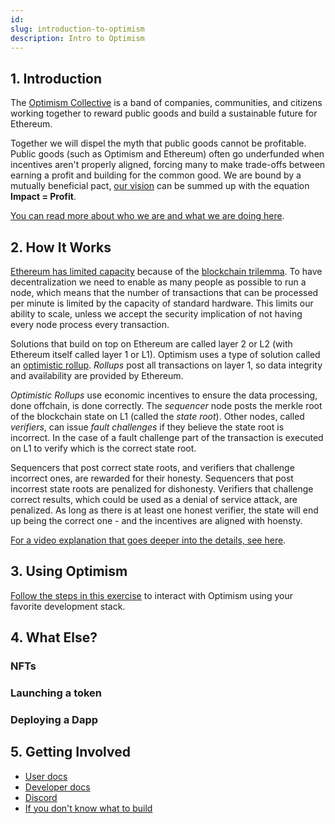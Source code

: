 ```yaml
---
id: 
slug: introduction-to-optimism
description: Intro to Optimism
---
```



<Section name="1. Introduction" description="Introduction to Optimism">

## 1. Introduction
  
The [Optimism Collective](https://app.optimism.io/announcement) is a band of companies, communities, and citizens working together to reward public goods and build a sustainable future for Ethereum.

Together we will dispel the myth that public goods cannot be profitable. Public goods (such as Optimism and Ethereum) often go underfunded when incentives aren't properly aligned, forcing many to make trade-offs between earning a profit and building for the common good. We are bound by a mutually beneficial pact, [our vision](https://www.optimism.io/vision) can be summed up with the equation **Impact = Profit**.

[You can read more about who we are and what we are doing here](http://localhost:8080/docs/governance/#how-can-we-achieve-this).
  
</Section>

<Section name="2. How It Works" description="What are optimistic rollups, and how Optimism offers Ethereum-level security at a fraction of the cost">
  
## 2. How It Works
  
[Ethereum has limited capacity](https://ethereum.org/en/layer-2/) because of the [blockchain trilemma](https://medium.com/certik/the-blockchain-trilemma-decentralized-scalable-and-secure-e9d8c41a87b3). 
To have decentralization we need to enable as many people as possible to run a node, which means that the number of transactions that can be processed per minute is limited by the capacity of standard hardware. 
This limits our ability to scale, unless we accept the security implication of not having every node process every transaction.

Solutions that build on top on Ethereum are called layer 2 or L2 (with Ethereum itself called layer 1 or L1). 
Optimism uses a type of solution called an [optimistic rollup](https://ethereum.org/en/developers/docs/scaling/optimistic-rollups/).
*Rollups* post all transactions on layer 1, so data integrity and availability are provided by Ethereum. 
 
*Optimistic Rollups* use economic incentives to ensure the data processing, done offchain, is done correctly. 
The *sequencer* node posts the merkle root of the blockchain state on L1 (called the *state root*).
Other nodes, called *verifiers*, can issue *fault challenges* if they believe the state root is incorrect.
In the case of a fault challenge part of the transaction is executed on L1 to verify which is the correct state root.
  
Sequencers that post correct state roots, and verifiers that challenge incorrect ones, are rewarded for their honesty.
Sequencers that post incorrest state roots are penalized for dishonesty.
Verifiers that challenge correct results, which could be used as a denial of service attack, are penalized.
As long as there is at least one honest verifier, the state will end up being the correct one - and the incentives are aligned with hoensty.
  
[For a video explanation that goes deeper into the details, see here](https://www.youtube.com/watch?v=f4YkMj3Vijs).

</Section>

<Section name="3. Using Optimism" description="A simple exercise to use the Optimism network">  
  
## 3. Using Optimism
  
[Follow the steps in this exercise](https://github.com/ethereum-optimism/optimism-tutorial/tree/main/getting-started) to interact with Optimism using your favorite development stack.

</Section>

<Section name="4. What Else?" description="Other things you can do on Optimism">  

## 4. What Else?  
  
### NFTs
  
### Launching a token
  
### Deploying a Dapp  

</Section>

<Section name="5. Getting Involved" description="Ways to get involved with Optimism">   
  
## 5. Getting Involved  
  
- [User docs](https://help.optimism.io/hc/en-us)
- [Developer docs](https://community.optimism.io/)
- [Discord](https://discord-gateway.optimism.io/)
- [If you don't know what to build]()
  
</Section>  
  
